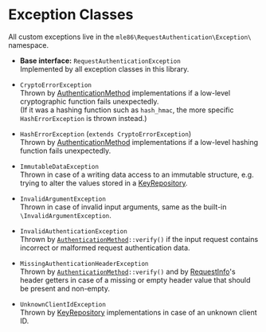 # Exception Classes

[Exceptions]: Exceptions.md
[KeyRepository]: Class_KeyRepository.md
[AuthenticationMethod]: Class_AuthenticationMethod.md
[RequestAuthenticator]: Class_RequestAuthenticator.md
[RequestVerifier]: Class_RequestVerifier.md
[RequestInfo]: Class_RequestInfo.md

All custom exceptions live in the `mle86\RequestAuthentication\Exception\` namespace.


* **Base interface:** `RequestAuthenticationException`  
    Implemented by all exception classes in this library.

* `CryptoErrorException`  
    Thrown by [AuthenticationMethod] implementations
    if a low-level cryptographic function fails unexpectedly.  
    (If it was a hashing function such as `hash_hmac`,
     the more specific `HashErrorException` is thrown instead.)

* `HashErrorException` (`extends CryptoErrorException`)  
    Thrown by [AuthenticationMethod] implementations
    if a low-level hashing function fails unexpectedly.

* `ImmutableDataException`  
    Thrown in case of a writing data access to an immutable structure,
    e.g. trying to alter the values stored in a [KeyRepository].

* `InvalidArgumentException`  
    Thrown in case of invalid input arguments,
    same as the built-in `\InvalidArgumentException`.

* `InvalidAuthenticationException`  
    Thrown by <code>[AuthenticationMethod]::verify()</code>
    if the input request contains incorrect or malformed request authentication data.

* `MissingAuthenticationHeaderException`  
    Thrown by <code>[AuthenticationMethod]::verify()</code>
    and by [RequestInfo]'s header getters
    in case of a missing or empty header value
    that should be present and non-empty.

* `UnknownClientIdException`  
    Thrown by [KeyRepository] implementations
    in case of an unknown client ID.

